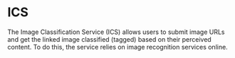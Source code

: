 # ICS
The Image Classification Service (ICS) allows users to submit image URLs and get the linked image classified (tagged) based on their perceived content. To do this, the service relies on image recognition services online.
